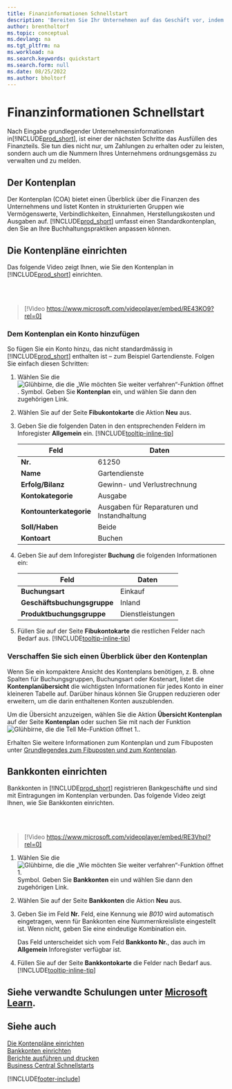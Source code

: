 ```yaml
---
title: Finanzinformationen Schnellstart
description: 'Bereiten Sie Ihr Unternehmen auf das Geschäft vor, indem Sie die Finanzinformationen in Business Central einrichten.'
author: brentholtorf
ms.topic: conceptual
ms.devlang: na
ms.tgt_pltfrm: na
ms.workload: na
ms.search.keywords: quickstart
ms.search.form: null
ms.date: 08/25/2022
ms.author: bholtorf
---
```


# Finanzinformationen Schnellstart

Nach Eingabe grundlegender Unternehmensinformationen in[!INCLUDE[prod_short](includes/prod_short.md)], ist einer der nächsten Schritte das Ausfüllen des Finanzteils. Sie tun dies nicht nur, um Zahlungen zu erhalten oder zu leisten, sondern auch um die Nummern Ihres Unternehmens ordnungsgemäss zu verwalten und zu melden.

## Der Kontenplan

Der Kontenplan (COA) bietet einen Überblick über die Finanzen des Unternehmens und listet Konten in strukturierten Gruppen wie Vermögenswerte, Verbindlichkeiten, Einnahmen, Herstellungskosten und Ausgaben auf. [!INCLUDE[prod_short](includes/prod_short.md)] umfasst einen Standardkontenplan, den Sie an Ihre Buchhaltungspraktiken anpassen können.

## Die Kontenpläne einrichten

Das folgende Video zeigt Ihnen, wie Sie den Kontenplan in [!INCLUDE[prod_short](includes/prod_short.md)] einrichten.

<br /><br />

> [!Video https://www.microsoft.com/videoplayer/embed/RE43KO9?rel=0]

### Dem Kontenplan ein Konto hinzufügen

So fügen Sie ein Konto hinzu, das nicht standardmässig in [!INCLUDE[prod_short](includes/prod_short.md)] enthalten ist – zum Beispiel Gartendienste. Folgen Sie einfach diesen Schritten:

1. Wählen Sie die ![Glühbirne, die die „Wie möchten Sie weiter verfahren“-Funktion öffnet](media/ui-search/search_small.png "Wie möchten Sie weiter verfahren?"). Symbol. Geben Sie **Kontenplan** ein, und wählen Sie dann den zugehörigen Link.
2. Wählen Sie auf der Seite **Fibukontokarte** die Aktion **Neu** aus.
3. Geben Sie die folgenden Daten in den entsprechenden Feldern im Inforegister **Allgemein** ein. [!INCLUDE[tooltip-inline-tip](includes/tooltip-inline-tip_md.md)]

   | Feld | Daten |
   | --- | --- |
   | **Nr.** | 61250 |
   | **Name** | Gartendienste |
   | **Erfolg/Bilanz** | Gewinn- und Verlustrechnung |
   | **Kontokategorie** | Ausgabe |
   | **Kontounterkategorie** | Ausgaben für Reparaturen und Instandhaltung |
   | **Soll/Haben** | Beide |
   | **Kontoart** | Buchen |

4. Geben Sie auf dem Inforegister **Buchung** die folgenden Informationen ein:

   | Feld | Daten |
   | --- | --- |
   | **Buchungsart** | Einkauf |
   | **Geschäftsbuchungsgruppe** | Inland |
   | **Produktbuchungsgruppe** | Dienstleistungen |

5. Füllen Sie auf der Seite **Fibukontokarte** die restlichen Felder nach Bedarf aus. [!INCLUDE[tooltip-inline-tip](includes/tooltip-inline-tip_md.md)]

### Verschaffen Sie sich einen Überblick über den Kontenplan

Wenn Sie ein kompaktere Ansicht des Kontenplans benötigen, z. B. ohne Spalten für Buchungsgruppen, Buchungsart oder Kostenart, listet die **Kontenplanübersicht** die wichtigsten Informationen für jedes Konto in einer kleineren Tabelle auf. Darüber hinaus können Sie Gruppen reduzieren oder erweitern, um die darin enthaltenen Konten auszublenden.

Um die Übersicht anzuzeigen, wählen Sie die Aktion **Übersicht Kontenplan** auf der Seite **Kontenplan** oder suchen Sie mit nach der Funktion ![Glühbirne, die die Tell Me-Funktion öffnet 1.](media/ui-search/search_small.png "Wie möchten Sie weiter verfahren?").

Erhalten Sie weitere Informationen zum Kontenplan und zum Fibuposten unter [Grundlegendes zum Fibuposten und zum Kontenplan](finance-general-ledger.md).

## Bankkonten einrichten

Bankkonten in [!INCLUDE[prod_short](includes/prod_short.md)] registrieren Bankgeschäfte und sind mit Eintragungen im Kontenplan verbunden. Das folgende Video zeigt Ihnen, wie Sie Bankkonten einrichten.

<br /><br />

> [!Video https://www.microsoft.com/videoplayer/embed/RE3Vhpl?rel=0]

1. Wählen Sie die ![Glühbirne, die die „Wie möchten Sie weiter verfahren“-Funktion öffnet 1.](media/ui-search/search_small.png "Wie möchten Sie weiter verfahren?") Symbol. Geben Sie **Bankkonten** ein und wählen Sie dann den zugehörigen Link.
2. Wählen Sie auf der Seite **Bankkonten** die Aktion **Neu** aus.
3. Geben Sie im Feld **Nr.** Feld, eine Kennung wie *B010* wird automatisch eingetragen, wenn für Bankkonten eine Nummernkreisliste eingestellt ist. Wenn nicht, geben Sie eine eindeutige Kombination ein.

   Das Feld unterscheidet sich vom Feld **Bankkonto Nr.**, das auch im **Allgemein** Inforegister verfügbar ist.
4. Füllen Sie auf der Seite **Bankkontokarte** die Felder nach Bedarf aus. [!INCLUDE[tooltip-inline-tip](includes/tooltip-inline-tip_md.md)]

## Siehe verwandte Schulungen unter [Microsoft Learn](/learn/paths/set-up-financial-management-dynamics-365-business-central/).

## Siehe auch 

[Die Kontenpläne einrichten](finance-setup-chart-accounts.md)  
[Bankkonten einrichten](bank-how-setup-bank-accounts.md)  
[Berichte ausführen und drucken](ui-work-report.md)  
[Business Central Schnellstarts](quick-start-business-central.md)  

[!INCLUDE[footer-include](includes/footer-banner.md)]
